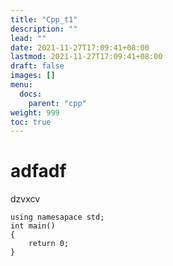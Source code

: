 ```yaml
---
title: "Cpp_t1"
description: ""
lead: ""
date: 2021-11-27T17:09:41+08:00
lastmod: 2021-11-27T17:09:41+08:00
draft: false
images: []
menu: 
  docs:
    parent: "cpp"
weight: 999
toc: true
---
```


# adfadf
dzvxcv
```
using namesapace std;
int main()
{
	return 0;	
}
```
